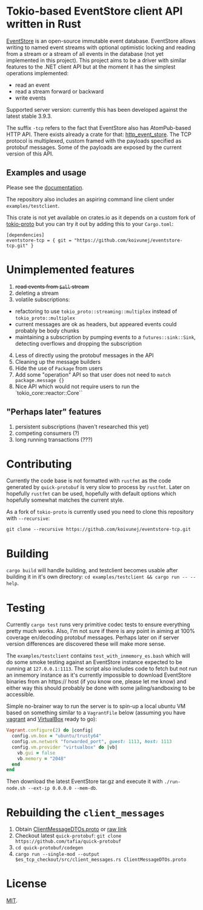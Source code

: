 # Tokio-based EventStore client API written in Rust

[EventStore](https://geteventstore.com/) is an open-source immutable event database.
EventStore allows writing to named event streams with optional optimistic locking and reading from a stream or a stream of all events in the database (not yet implemented in this project).
This project aims to be a driver with similar features to the .NET client API but at the moment it has the simplest operations implemented:

 * read an event
 * read a stream forward or backward
 * write events

Supported server version: currently this has been developed against the latest stable 3.9.3.

The suffix `-tcp` refers to the fact that EventStore also has AtomPub-based HTTP API.
There exists already a crate for that: [http_event_store](https://crates.io/crates/http_event_store).
The TCP protocol is multiplexed, custom framed with the payloads specified as protobuf messages.
Some of the payloads are exposed by the current version of this API.

## Examples and usage

Please see the [documentation](https://koivunej.github.io/eventstore-tcp/eventstore_tcp/index.html).

The repository also includes an aspiring command line client under `examples/testclient`.

This crate is not yet available on crates.io as it depends on a custom fork of [tokio-proto](https://github.com/koivunej/tokio-proto/tree/generic-requestid) but you can try it out by adding this to your `Cargo.toml`:

```
[dependencies]
eventstore-tcp = { git = "https://github.com/koivunej/eventstore-tcp.git" }
```

# Unimplemented features

 1. ~~read events from `$all` stream~~
 2. deleting a stream
 3. volatile subscriptions:
   * refactoring to use `tokio_proto::streaming::multiplex` instead of `tokio_proto::multiplex`
   * current messages are ok as headers, but appeared events could probably be body chunks
   * maintaining a subscription by pumping events to a `futures::sink::Sink`, detecting overflows and dropping the subscription
 4. Less of directly using the protobuf messages in the API
 5. Cleaning up the message builders
 6. Hide the use of `Package` from users
 7. Add some "operation" API so that user does not need to `match package.message {}`
 8. Nice API which would not require users to run the `tokio_core::reactor::Core``

## "Perhaps later" features

 1. persistent subscriptions (haven't researched this yet)
 2. competing consumers (?)
 3. long running transactions (???)

# Contributing

Currently the code base is not formatted with `rustfmt` as the code generated by `quick-protobuf` is very slow to process by `rustfmt`.
Later on hopefully `rustfmt` can be used, hopefully with default options which hopefully somewhat matches the current style.

As a fork of `tokio-proto` is currently used you need to clone this repository with `--recursive`:

```
git clone --recursive https://github.com/koivunej/eventstore-tcp.git
```

# Building

`cargo build` will handle building, and testclient becomes usable after building it in it's own directory: `cd examples/testclient && cargo run -- --help`.

# Testing

Currently `cargo test` runs very primitive codec tests to ensure everything pretty much works.
Also, I'm not sure if there is any point in aiming at 100% coverage en/decoding protobuf messages.
Perhaps later on if server version differences are discovered these will make more sense.

The `examples/testclient` contains `test_with_inmemory_es.bash` which will do some smoke testing against an EventStore instance expected to be running at `127.0.0.1:1113`.
The script also includes code to fetch but not run an inmemory instance as it's currently impossible to download EventStore binaries from an https:// host (if you know one, please let me know) and either way this should probably be done with some jailing/sandboxing to be accessible.

Simple no-brainer way to run the server is to spin-up a local ubuntu VM based on something similar to a `VagrantFile` below (assuming you have [vagrant](https://vagrantup.com) and [VirtualBox](https://www.virtualbox.org/wiki/VirtualBox) ready to go):

```rb
Vagrant.configure(2) do |config|
  config.vm.box = "ubuntu/trusty64"
  config.vm.network "forwarded_port", guest: 1113, host: 1113
  config.vm.provider "virtualbox" do |vb|
    vb.gui = false
    vb.memory = "2048"
  end
end
```

Then download the latest EventStore tar.gz and execute it with `./run-node.sh --ext-ip 0.0.0.0 --mem-db`.

# Rebuilding the `client_messages`

 1. Obtain [ClientMessageDTOs.proto](https://github.com/EventStore/EventStore/blob/master/src/Protos/ClientAPI/ClientMessageDtos.proto) or [raw link](https://raw.githubusercontent.com/EventStore/EventStore/master/src/Protos/ClientAPI/ClientMessageDtos.proto)
 2. Checkout latest `quick-protobuf`: `git clone https://github.com/tafia/quick-protobuf`
 3. `cd quick-protobuf/codegen`
 4. `cargo run --single-mod --output $es_tcp_checkout/src/client_messages.rs ClientMessageDTOs.proto`

# License

[MIT](LICENSE).
